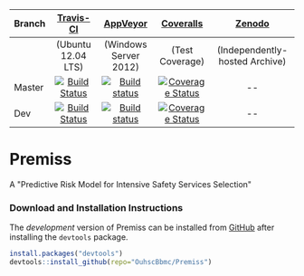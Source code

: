 <!-- rmarkdown v1 -->

| Branch | [Travis-CI](https://travis-ci.org/OuhscBbmc/Premiss/builds) | [AppVeyor](https://ci.appveyor.com/project/wibeasley/premiss/history) | [Coveralls](https://coveralls.io/r/OuhscBbmc/Premiss) | [Zenodo](https://zenodo.org/search?ln=en&p=premiss) |
| :----- | :---------------------------: | :-----------------------------: | :-------: | :----: |
| | (Ubuntu 12.04 LTS) | (Windows Server 2012) | (Test Coverage) | (Independently-hosted Archive) |
| Master | [![Build Status](https://travis-ci.org/OuhscBbmc/Premiss.svg?branch=master)](https://travis-ci.org/OuhscBbmc/Premiss) | [![Build status](https://ci.appveyor.com/api/projects/status/v6hnp44pi1akpa4g/branch/master?svg=true)](https://ci.appveyor.com/project/wibeasley/premiss/branch/master) | [![Coverage Status](https://coveralls.io/repos/OuhscBbmc/Premiss/badge.svg?branch=master)](https://coveralls.io/r/OuhscBbmc/Premiss?branch=master) | -- |
| Dev | [![Build Status](https://travis-ci.org/OuhscBbmc/Premiss.svg?branch=dev)](https://travis-ci.org/OuhscBbmc/Premiss) | [![Build status](https://ci.appveyor.com/api/projects/status/v6hnp44pi1akpa4g/branch/dev?svg=true)](https://ci.appveyor.com/project/wibeasley/premiss/branch/dev) | [![Coverage Status](https://coveralls.io/repos/OuhscBbmc/Premiss/badge.svg?branch=dev)](https://coveralls.io/r/OuhscBbmc/Premiss?branch=dev) | -- |

Premiss
=======================

A "Predictive Risk Model for Intensive Safety Services Selection"


### Download and Installation Instructions
<!--
The *release* version of Premiss can be installed from [CRAN](http://cran.r-project.org/web/packages/Premiss/).
```r
install.packages("Premiss")
```
-->

The *development* version of Premiss can be installed from [GitHub](https://github.com/OuhscBbmc/Premiss) after installing the `devtools` package.
```r
install.packages("devtools")
devtools::install_github(repo="OuhscBbmc/Premiss")
```
